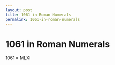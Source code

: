 ```yaml
---
layout: post
title: 1061 in Roman Numerals
permalink: 1061-in-roman-numerals
---
```


# 1061 in Roman Numerals

1061 = MLXI
